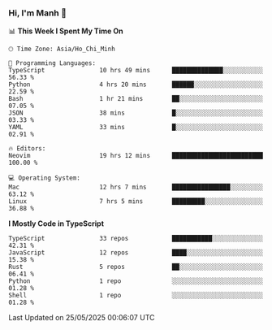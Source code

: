 ### Hi, I'm Manh 👋

<!--START_SECTION:waka-->
📊 **This Week I Spent My Time On** 

```text
🕑︎ Time Zone: Asia/Ho_Chi_Minh

💬 Programming Languages: 
TypeScript               10 hrs 49 mins      ██████████████░░░░░░░░░░░   56.33 % 
Python                   4 hrs 20 mins       ██████░░░░░░░░░░░░░░░░░░░   22.59 % 
Bash                     1 hr 21 mins        ██░░░░░░░░░░░░░░░░░░░░░░░   07.05 % 
JSON                     38 mins             █░░░░░░░░░░░░░░░░░░░░░░░░   03.33 % 
YAML                     33 mins             █░░░░░░░░░░░░░░░░░░░░░░░░   02.91 % 

🔥 Editors: 
Neovim                   19 hrs 12 mins      █████████████████████████   100.00 % 

💻 Operating System: 
Mac                      12 hrs 7 mins       ████████████████░░░░░░░░░   63.12 % 
Linux                    7 hrs 5 mins        █████████░░░░░░░░░░░░░░░░   36.88 % 
```

**I Mostly Code in TypeScript** 

```text
TypeScript               33 repos            ███████████░░░░░░░░░░░░░░   42.31 % 
JavaScript               12 repos            ████░░░░░░░░░░░░░░░░░░░░░   15.38 % 
Rust                     5 repos             ██░░░░░░░░░░░░░░░░░░░░░░░   06.41 % 
Python                   1 repo              ░░░░░░░░░░░░░░░░░░░░░░░░░   01.28 % 
Shell                    1 repo              ░░░░░░░░░░░░░░░░░░░░░░░░░   01.28 % 
```




 Last Updated on 25/05/2025 00:06:07 UTC
<!--END_SECTION:waka-->
